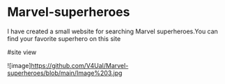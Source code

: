 # Marvel-superheroes

I have created a small website for searching Marvel superheroes.You can find your favorite superhero on this site


#site view

![image]https://github.com/V4Ual/Marvel-superheroes/blob/main/Image%203.jpg
